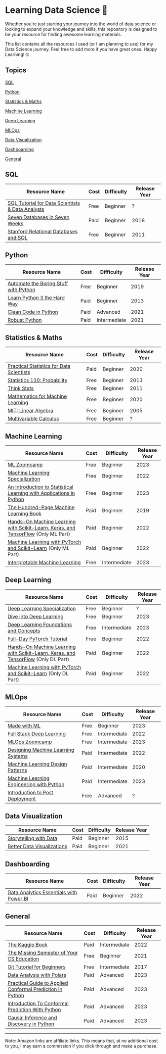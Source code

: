 # Learning Data Science 📕

Whether you're just starting your journey into the world of data science or looking to expand your knowledge and skills, this repository is designed to be your resource for finding awesome learning materials.

This list contains all the resources I used (or I am planning to use) for my Data Science journey. Feel free to add more if you have great ones. Happy Learning! 🤓

## Topics

<!-- no toc -->

[SQL](#sql)

[Python](#python)

[Statistics \& Maths](#statistics--maths)

[Machine Learning](#machine-learning)

[Deep Learning](#deep-learning)

[MLOps](#mlops)

[Data Visualization](#data-visualization)

[Dashboarding](#dashboarding)

[General](#general)

## SQL

| Resource Name                                                                                                                                      | Cost | Difficulty | Release Year |
| -------------------------------------------------------------------------------------------------------------------------------------------------- | ---- | ---------- | ------------ |
| [SQL Tutorial for Data Scientists & Data Analysts](https://datalemur.com/sql-tutorial)                                                             | Free | Beginner   | ?            |
| [Seven Databases in Seven Weeks](https://amzn.to/3vrtHCw)                                                                                          | Paid | Beginner   | 2018         |
| [Stanford Relational Databases and SQL](https://www.edx.org/learn/relational-databases/stanford-university-databases-relational-databases-and-sql) | Free | Beginner   | 2011         |

## Python

| Resource Name                                                                | Cost | Difficulty   | Release Year |
| ---------------------------------------------------------------------------- | ---- | ------------ | ------------ |
| [Automate the Boring Stuff with Python](https://automatetheboringstuff.com/) | Free | Beginner     | 2019         |
| [Learn Python 3 the Hard Way](https://amzn.to/3vu8sQz)                       | Paid | Beginner     | 2013         |
| [Clean Code in Python](https://amzn.to/48ISEYr)                              | Paid | Advanced     | 2021         |
| [Robust Python](https://amzn.to/41O3QRi)                                     | Paid | Intermediate | 2021         |

## Statistics & Maths

| Resource Name                                                                     | Cost | Difficulty | Release Year |
| --------------------------------------------------------------------------------- | ---- | ---------- | ------------ |
| [Practical Statistics for Data Scientists](https://amzn.to/3U94cAr)               | Paid | Beginner   | 2020         |
| [Statistics 110: Probability](https://mlbookcamp.com/)                            | Free | Beginner   | 2013         |
| [Think Stats](https://greenteapress.com/thinkstats/)                              | Free | Beginner   | 2011         |
| [Mathematics for Machine Learning](https://mml-book.github.io/)                   | Free | Beginner   | 2020         |
| [MIT: Linear Algebra](https://www.youtube.com/playlist?list=PL49CF3715CB9EF31D)   | Free | Beginner   | 2005         |
| [Multivariable Calculus](https://www.khanacademy.org/math/multivariable-calculus) | Free | Beginner   | ?            |

## Machine Learning

| Resource Name                                                                                                | Cost | Difficulty   | Release Year |
| ------------------------------------------------------------------------------------------------------------ | ---- | ------------ | ------------ |
| [ML Zoomcamp](https://github.com/DataTalksClub/machine-learning-zoomcamp)                                    | Free | Beginner     | 2023         |
| [Machine Learning Specialization](https://www.coursera.org/specializations/machine-learning-introduction)    | Free | Beginner     | 2022         |
| [An Introduction to Statistical Learning with Applications in Python](https://www.statlearning.com)          | Free | Beginner     | 2023         |
| [The Hundred-Page Machine Learning Book](https://amzn.to/41WdxNF)                                            | Paid | Beginner     | 2019         |
| [Hands-On Machine Learning with Scikit-Learn, Keras, and TensorFlow](https://amzn.to/3TRffOl) (Only ML Part) | Paid | Beginner     | 2022         |
| [Machine Learning with PyTorch and Scikit-Learn](https://amzn.to/48o2eQR) (Only ML Part)                     | Paid | Beginner     | 2022         |
| [Interpretable Machine Learning](https://christophm.github.io/interpretable-ml-book/)                        | Free | Intermediate | 2023         |

## Deep Learning

| Resource Name                                                                                                | Cost | Difficulty   | Release Year |
| ------------------------------------------------------------------------------------------------------------ | ---- | ------------ | ------------ |
| [Deep Learning Specialization](https://de.coursera.org/specializations/deep-learning)                        | Free | Beginner     | ?            |
| [Dive into Deep Learning](https://d2l.ai/)                                                                   | Free | Beginner     | 2023         |
| [Deep Learning Foundations and Concepts](https://www.bishopbook.com)                                         | Free | Intermediate | 2023         |
| [Full-Day PyTorch Tutorial](https://youtu.be/Z_ikDlimN6A?si=4tGMBv04ne8IqKT7)                                | Free | Beginner     | 2022         |
| [Hands-On Machine Learning with Scikit-Learn, Keras, and TensorFlow](https://amzn.to/3TRffOl) (Only DL Part) | Paid | Beginner     | 2022         |
| [Machine Learning with PyTorch and Scikit-Learn](https://amzn.to/48o2eQR) (Only DL Part)                     | Paid | Beginner     | 2022         |

## MLOps

| Resource Name                                                                                                | Cost | Difficulty   | Release Year |
| ------------------------------------------------------------------------------------------------------------ | ---- | ------------ | ------------ |
| [Made with ML](https://madewithml.com/)                                                                      | Free | Beginner     | 2023         |
| [Full Stack Deep Learning](https://fullstackdeeplearning.com/course/2022/)                                   | Free | Intermediate | 2022         |
| [MLOps Zoomcamp](https://github.com/DataTalksClub/mlops-zoomcamp)                                            | Free | Intermediate | 2023         |
| [Designing Machine Learning Systems](https://amzn.to/48p2oY3)                                                | Paid | Intermediate | 2022         |
| [Machine Learning Design Patterns](https://amzn.to/48ni0eR)                                                  | Paid | Intermediate | 2020         |
| [Machine Learning Engineering with Python](https://amzn.to/3S8MECM)                                          | Paid | Intermediate | 2023         |
| [Introduction to Post Deployment](https://course.nannyml.com/p/introduction-to-post-deployment-data-science) | Free | Advanced     | ?            |

## Data Visualization

| Resource Name                                                        | Cost | Difficulty | Release Year |
| -------------------------------------------------------------------- | ---- | ---------- | ------------ |
| [Storytelling with Data](https://www.storytellingwithdata.com/books) | Paid | Beginner   | 2015         |
| [Better Data Visualizations](https://amzn.to/3NTtQ84)                | Paid | Beginner   | 2021         |

## Dashboarding

| Resource Name                                                                                                    | Cost | Difficulty | Release Year |
| ---------------------------------------------------------------------------------------------------------------- | ---- | ---------- | ------------ |
| [Data Analytics Essentials with Power BI](https://www.udemy.com/course/data-analytics-essentials-with-power-bi/) | Paid | Beginner   | 2022         |

<!-- ## Data Structures and Algorithms

| Resource Name                                                                                                    | Cost | Difficulty | Release Year |
| ---------------------------------------------------------------------------------------------------------------- | ----- | ---------- | ------------ |
| []() | Paid  | Beginner   | 2022         | -->

<!-- ## Data Engineering

| Resource Name                                          | Cost | Difficulty   | Release Year |
| ------------------------------------------------------ | ----- | ------------ | ------------ |
| [Fundamentals of Data Engineering](link-to-resource-7) | Free  | Beginner     | 2021         |
| [Data Engineering Zoomcamp](link-to-resource-8)        | Paid  | Intermediate | 2017         | -->

## General

| Resource Name                                                                        | Cost | Difficulty   | Release Year |
| ------------------------------------------------------------------------------------ | ---- | ------------ | ------------ |
| [The Kaggle Book](https://amzn.to/47p1Znm)                                           | Paid | Intermediate | 2022         |
| [The Missing Semester of Your CS Education](https://missing.csail.mit.edu/)          | Free | Beginner     | 2021         |
| [Git Tutorial for Beginners](https://www.youtube.com/watch?v=8JJ101D3knE)            | Free | Intermediate | 2017         |
| [Data Analysis with Polars](https://www.udemy.com/course/data-analysis-with-polars/) | Paid | Advanced     | 2023         |
| [Practical Guide to Applied Conformal Prediction in Python](https://amzn.to/41N0pKA) | Paid | Advanced     | 2023         |
| [Introduction To Conformal Prediction With Python](https://amzn.to/3NTygMu)          | Paid | Advanced     | 2023         |
| [Causal Inference and Discovery in Python](https://amzn.to/48lrQO8)                  | Paid | Advanced     | 2023         |

---

Note: Amazon links are affiliate links. This means that, at no additional cost to you, I may earn a commission if you click through and make a purchase.

